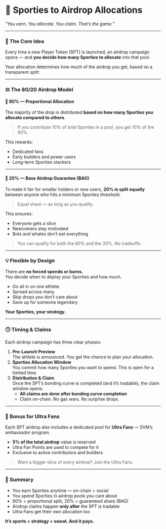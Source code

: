 # 🏅 Sporties to Airdrop Allocations

_“You earn. You allocate. You claim. That’s the game.”_

***

### 🧠 The Core Idea

Every time a new Player Token (SPT) is launched, an airdrop campaign opens — and **you decide how many Sporties to allocate** into that pool.

Your allocation determines how much of the airdrop you get, based on a transparent split:

***

### ⚖️ The 80/20 Airdrop Model

#### 🔹 80% — **Proportional Allocation**

The majority of the drop is distributed **based on how many Sporties you allocate compared to others**.

> If you contribute 10% of total Sporties in a pool, you get 10% of the 80%.

This rewards:

* Dedicated fans
* Early builders and power users
* Long-term Sporties stackers

***

#### 🔸 20% — **Base Airdrop Guarantee (BAG)**

To make it fair for smaller holders or new users, **20% is split equally** between anyone who hits a minimum Sporties threshold.

> Equal share — as long as you qualify.

This ensures:

* Everyone gets a slice
* Newcomers stay motivated
* Bots and whales don’t eat everything

> You can qualify for both the 80% and the 20%. No tradeoffs.

***

### 💡 Flexible by Design

There are **no forced spends or burns.**\
You decide when to deploy your Sporties and how much.

* Go all in on one athlete
* Spread across many
* Skip drops you don’t care about
* Save up for someone legendary

**Your Sporties, your strategy.**

***

### 🕒 Timing & Claims

Each airdrop campaign has three clear phases:

1. **Pre-Launch Preview**\
   The athlete is announced. You get the chance to plan your allocation.
2. **Sporties Allocation Window**\
   You commit how many Sporties you want to spend. This is open for a limited time.
3. **Distribution & Claim**\
   Once the SPT’s bonding curve is completed (and it’s tradable), the claim window opens.
   * **All claims are done after bonding curve completion**
   * Claim on-chain. No gas wars. No surprise drops.

***

### 🎁 Bonus for Ultra Fans

Each SPT airdrop also includes a dedicated pool for **Ultra Fans** — SVM’s ambassador program.

* **5% of the total airdrop** value is reserved
* Ultra Fan Points are used to compete for it
* Exclusive to active contributors and builders

> Want a bigger slice of every airdrop? Join the Ultra Fans.

***

### 🔁 Summary

* You earn Sporties anytime — on-chain + social
* You spend Sporties in airdrop pools you care about
* 80% = proportional split, 20% = guaranteed share (BAG)
* Airdrop claims happen **only after** the SPT is tradable
* Ultra Fans get their own allocation too

**It’s sports + strategy + sweat. And it pays.**
